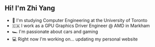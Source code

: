 ## Hi! I'm Zhi Yang
- 🏫 I'm studying Computer Engineering at the University of Toronto
- 🇨🇦 I work as a GPU Graphics Driver Engineer @ AMD in Markham
- 🏎️ I'm passionate about cars and gaming
- 💻 Right now I'm working on... updating my personal website

